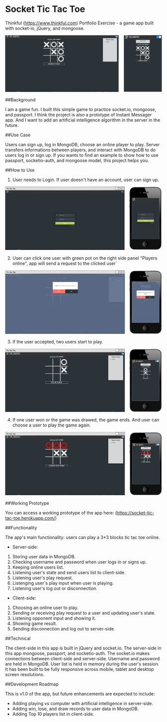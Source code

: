 # Socket Tic Tac Toe

Thinkful (https://www.thinkful.com) Portfolio Exercise - a game app built with socket-io, jQuery, and mongoose.

![Screenshot](https://github.com/wangmeng255/socket-ttt/blob/dev/images/tic-tac-toe-ini.png "Screenshot")

##Background

I am a game fun. I built this simple game to practice socket.io, mongoose, and passport. I think the project is also a prototype of Instant Messager app. And I want to add  an artificial intelligence algorithm in the server in the future.

##Use Case

Users can sign up, log in MongoDB, choose an online player to play. Server transfers informations between players, and interact with MongoDB to do users log in or sign up. If you wants to find an example to show how to use passport, socketio-auth, and mongoose model, this project helps you.

##How to Use

1. User needs to Login. If user doesn't have an account, user can sign up.

![tic tac toe login](https://github.com/wangmeng255/socket-ttt/blob/dev/images/tic-tac-toe-login.png "log in Tic Tac Toe")

2. User can click one user with green pot on the right side panel "Players online", app will send a request to the clicked user`

![tic tac toe request](https://github.com/wangmeng255/socket-ttt/blob/dev/images/tic-tac-toe-request.png "request Tic Tac Toe")

3. If the user accepted, two users start to play.

![tic tac toe playing](https://github.com/wangmeng255/socket-ttt/blob/dev/images/tic-tac-toe-playing.png "play Tic Tac Toe")

4. If one user won or the game was drawed, the game ends. And user can choose a user to play the game again. 

![tic tac toe win](https://github.com/wangmeng255/socket-ttt/blob/dev/images/tic-tac-toe-win.png "win Tic Tac Toe")

##Working Prototype

You can access a working prototype of the app here: (https://socket-tic-tac-toe.herokuapp.com/)

##Functionality

The app's main functionality: users can play a 3*3 blocks tic tac toe online.

* Server-side:

1. Storing user data in MongoDB.
2. Checking username and password when user logs in or signs up.
3. Keeping online users list.
4. Listening user's state and send users list to client-side.
5. Listening user's play request.
6. Listenging user's play input when user is playing.
7. Listening user's log out or disconnection.

* Client-side: 

1. Choosing an online user to play.
2. Sending or receiving play request to a user and updating user's state.
3. Listening opponent input and showing it.
4. Showing game result.
5. Sending disconnection and log out to server-side.


##Technical

The client-side in this app is built in jQuery and socket.io. The server-side in this app mongoose, passport, and socketio-auth. The socket.io makes connections between client-side and server-side. Username and password are held in MongoDB. User list is held in memory during the user's session. It has been built to be fully responsive across mobile, tablet and desktop screen resolutions.

##Development Roadmap

This is v1.0 of the app, but future enhancements are expected to include:

* Adding playing vs computer with artificial intelligence in server-side.
* Adding win, lose, and draw records to user data in MongoDB.
* Adding Top 10 players list in client-side.
